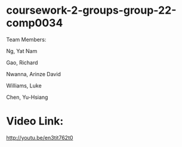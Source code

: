 # coursework-2-groups-group-22-comp0034 

Team Members:

Ng, Yat Nam

Gao, Richard

Nwanna, Arinze David

Williams, Luke

Chen, Yu-Hsiang


# Video Link:
http://youtu.be/en3tit762t0
